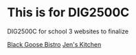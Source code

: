 # This is for DIG2500C
DIG2500C
for school
3 websites to finalize

<a href="https://thethatdude.github.io/fid/bistro/">Black Goose Bistro</a>
<a href="https://thethatdude.github.io/fid/jenskitchen/">Jen's Kitchen</a>
